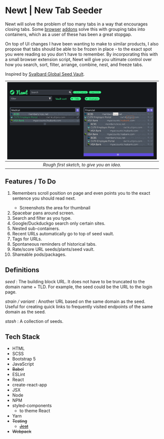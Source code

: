 # Newt | New Tab Seeder
Newt will solve the problem of too many tabs in a way that encourages closing tabs. Some [browser](https://chrome.google.com/webstore/detail/cluster-window-tab-manage/aadahadfdmiibmdhfmpbeeebejmjnkef?hl=en) [addons](https://addons.mozilla.org/en-US/firefox/addon/simple-tab-groups/) solve this with grouping tabs into containers, which as a user of these has been a great stopgap.

On top of UI changes I have been wanting to make to similar products, I also propose that tabs should be able to be frozen in place - to the exact spot you were reading so you don't have to remember. By incorporating this with a small browser extension script, Newt will give you ultimate control over how you search, sort, filter, arrange, combine, nest, and freeze tabs.

Inspired by [Svalbard Global Seed Vault](https://www.croptrust.org/our-work/svalbard-global-seed-vault).

| ![Mockup - Rough first sketch](./src/assets/img/mockup-rough-first-sketch.png) |
|:--:|
| *Rough first sketch, to give you an idea.* |

## Features / To Do

<ol>
  <li>Remembers scroll position on page and even points you to the exact sentence you should read next.</li>
  <ul><li>Screenshots the area for thumbnail</li></ul>
  <li>Spacebar pans around screen.</li>
  <li>Search and filter as you type.</li>
  <li>Google/Duckduckgo search only certain sites.</li>
  <li>Nested sub-containers.</li>
  <li>Recent URLs automatically go to top of seed vault.</li>
  <li>Tags for URLs.</li>
  <li>Spontaneous reminders of historical tabs.</li>
  <li>Rate/score URL seeds/plants/seed vault.</li>
  <li>Shareable pods/packages.</li>
</ol>

## Definitions

*seed*
: The building block URL. It does not have to be truncated to the domain name + TLD. For example, the seed could be the URL to the login page.

*strain / variant*
: Another URL based on the same domain as the seed. Useful for creating quick links to frequently visited endpoints of the same domain as the seed.

*stash*
: A collection of seeds.

## Tech Stack
- HTML
- SCSS
- Bootstrap 5
- JavaScript
- ~~Babel~~
- ESLint
- React
- create-react-app
- JSX
- Node
- NPM
- styled-components
  - to theme React
- Yarn
- ~~Testing~~
  - [~~Jest~~](https://jestjs.io/docs/en/getting-started)
- ~~Webpack~~
